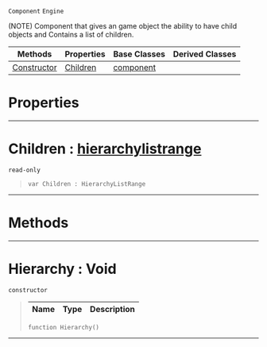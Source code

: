  `Component` `Engine`



(NOTE) Component that gives an game object the ability to have child objects and Contains a list of children.

|Methods|Properties|Base Classes|Derived Classes|
|---|---|---|---|
|[ Constructor](https://plasmaengine.github.io/PlasmaDocs/Plasma1/C++/code_reference/class_reference/hierarchy.md#hierarchy-void)|[ Children](https://plasmaengine.github.io/PlasmaDocs/Plasma1/C++/code_reference/class_reference/hierarchy.md#children-plasma-engine-doc)|[component](https://plasmaengine.github.io/PlasmaDocs/Plasma1/C++/code_reference/class_reference/component.md)| |


 #  Properties


---  
 #  Children : [hierarchylistrange](https://plasmaengine.github.io/PlasmaDocs/Plasma1/C++/code_reference/class_reference/hierarchylistrange.md)

 `read-only`

> 
> ``` lang=cpp, name=Lightning
> var Children : HierarchyListRange


---  
 #  Methods


---  
 #  Hierarchy : Void

 `constructor`

> 
> |Name|Type|Description|
> |---|---|---|
> ``` lang=cpp, name=Lightning
> function Hierarchy()
> ``` 


---  
 

 